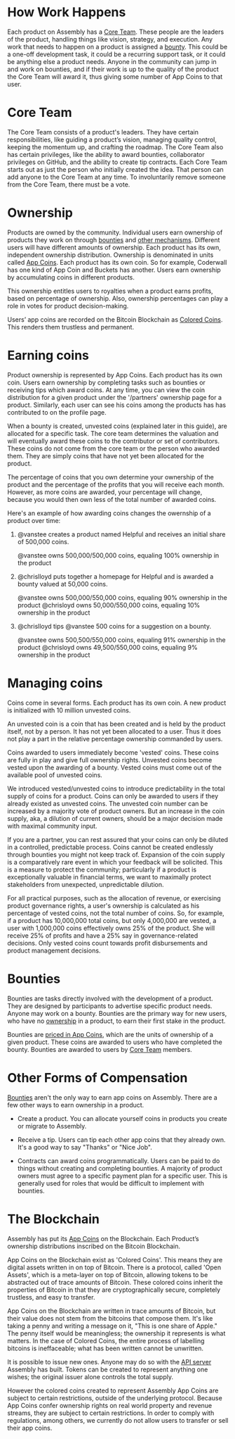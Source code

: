 # How Work Happens

Each product on Assembly has a <a href="#core-team">Core Team</a>. These people
are the leaders of the product, handling things like vision, strategy, and
execution.  Any work that needs to happen on a product is assigned a <a
href="#bounties">bounty</a>. This could be a  one-off development task, it
could be a recurring support task, or it could be anything else a product
needs.  Anyone in the community can jump in and work on bounties, and if their
work is up to the quality of the product the Core Team will award it, thus
giving some number of App Coins to that user.

# Core Team

The Core Team consists of a product's leaders.  They have certain
responsibilities, like guiding a product’s vision, managing quality control,
keeping the momentum up, and crafting the roadmap.  The Core Team also has
certain privileges, like the ability to award bounties, collaborator privileges
on GitHub, and the ability to create tip contracts. Each Core
Team starts out as just the person who initially created the idea. That person
can add anyone to the Core Team at any time.  To involuntarily remove someone from the Core
Team, there must be a vote.

# Ownership

Products are owned by the community.  Individual users earn ownership of
products they work on through <a href="#bounties">bounties</a> and <a
href="#other-forms-of-compensation">other mechanisms</a>.  Different users will
have different amounts of ownership.  Each product has its own, independent
ownership distribution. Ownership is denominated in units called <a
href="#coins">App Coins</a>.  Each product has its own coin.  So for example,
Coderwall has one kind of App Coin and Buckets has another.  Users earn
ownership by accumulating coins in different products.  

This ownership entitles users to royalties when a product earns profits, based on percentage of ownership. Also, ownership percentages can play a role in votes for product decision-making.

Users’ app coins are recorded on the Bitcoin Blockchain as <a
href="#the-blockchain">Colored Coins</a>.  This renders them trustless and permanent.

# Earning coins

Product ownership is represented by App Coins. Each product has its own coin.
Users earn ownership by completing tasks such as bounties or receiving tips
which award coins.  At any time, you can view the coin distribution for a given
product under the '/partners' ownership page for a product.  Similarly, each
user can see his coins among the products has has contributed to on the profile
page.

When a bounty is created, unvested coins (explained later in this guide), are
allocated for a specific task. The core team determines the valuation and will
eventually award these coins to the contributor or set of contributors. These
coins do not come from the core team or the person who awarded them. They are
simply coins that have not yet been allocated for the product.

The percentage of coins that you own determine your ownership of the product
and the percentage of the profits that you will receive each month. However, as
more coins are awarded, your percentage will change, because you would then own
less of the total number of awarded coins.

Here's an example of how awarding coins changes the owernship of a product over
time:

1.  @vanstee creates a product named Helpful and receives an initial share of
    500,000 coins.

    @vanstee owns 500,000/500,000 coins, equaling 100% ownership in the product

2.  @chrislloyd puts together a homepage for Helpful and is awarded a bounty
    valued at 50,000 coins.

    @vanstee owns 500,000/550,000 coins, equaling 90% ownership in the product
    @chrisloyd owns 50,000/550,000 coins, equaling 10% ownership in the product

3.  @chrislloyd tips @vanstee 500 coins for a suggestion on a bounty.

    @vanstee owns 500,500/550,000 coins, equaling 91% ownership in the product
    @chrisloyd owns 49,500/550,000 coins, equaling 9% ownership in the product

# Managing coins

Coins come in several forms.  Each product has its own coin.  A new product is
initialized with 10 million unvested coins.  

An unvested coin is a coin that
has been created and is held by the product itself, not by a person.  It has
not yet been allocated to a user.  Thus it does not play a part in the relative
percentage ownership commanded by users.  

Coins awarded to users immediately become 'vested' coins.  These coins are
fully in play and give full ownership rights.  Unvested coins become vested
upon the awarding of a bounty.  Vested coins must come out of the available
pool of unvested coins.

We introduced vested/unvested coins to introduce predictability in the total
supply of coins for a product.  Coins can only be awarded to users if they
already existed as unvested coins.  The unvested coin number can be increased
by a majority vote of product owners.  But an increase in the coin supply, aka,
a dilution of current owners, should be a major decision made with maximal
community input.  

If you are a partner, you can rest assured that your coins can only be diluted
in a controlled, predictable process.  Coins cannot be created endlessly
through bounties you might not keep track of.  Expansion of the coin supply is
a comparatively rare event in which your feedback will be solicited.  This is a
measure to protect the community; particularly if a product is exceptionally valuable
in financial terms, we want to maximally protect stakeholders from unexpected,
unpredictable dilution.

For all practical purposes, such as the allocation of revenue, or exercising
product governance rights, a user's ownership is calculated as his percentage
of vested coins, not the total number of coins.  So, for example, if a product
has 10,000,000 total coins, but only 4,000,000 are vested, a user with
1,000,000 coins effectively owns 25% of the product.  She will receive 25% of
profits and have a 25% say in governance-related decisions.  Only vested coins
count towards profit disbursements and product management decisions.

# Bounties

Bounties are tasks directly involved with the development of a product.  They
are designed by participants to advertise specific product needs.  Anyone may
work on a bounty.  Bounties are the primary way for new users, who have no <a
href="/guides/product-management#managing-ownership">ownership</a> in a
product, to earn their first stake in the product.

Bounties are <a href="/guides/product-management#valuing-bounties">priced in
App Coins</a>, which are the units of ownership of a given product.  These
coins are awarded to users who have completed the bounty.  Bounties are awarded
to users by <a href="#core-team">Core Team</a> members.

# Other Forms of Compensation

<a href="#bounties">Bounties</a> aren't the only way to earn app coins on
Assembly.  There are a few other ways to earn ownership in a product.

* Create a product.  You can allocate yourself coins in products you create or
  migrate to Assembly.

* Receive a tip.  Users can tip each other app coins that they already own.
  It's a good way to say "Thanks" or "Nice Job".

* Contracts can award coins programmatically.  Users can be paid to do things
  without creating and completing bounties.  A majority of product owners must
  agree to a specific payment plan for a specific user.  This is generally used
  for roles that would be difficult to implement with bounties.

# The Blockchain

Assembly has put its <a href="#coins">App Coins</a> on the Blockchain.
Each Product’s ownership
distributions inscribed on the Bitcoin Blockchain.

App Coins on the Blockchain exist as 'Colored Coins'.  This means they are
digital assets written in on top of Bitcoin.  There is a protocol, called 'Open
Assets', which is a meta-layer on top of Bitcoin, allowing tokens to be
abstracted out of trace amounts of Bitcoin.  These colored coins inherit the
properties of Bitcoin in that they are cryptographically secure, completely
trustless, and easy to transfer.  

App Coins on the Blockchain are written in trace amounts of Bitcoin, but their
value does not stem from the bitcoins that compose them.  It's like taking a
penny and writing a message on it, "This is one share of Apple."  The penny
itself would be meaningless; the ownership it represents is what matters.  In
the case of Colored Coins, the entire process of labelling bitcoins is
ineffaceable; what has been written cannot be unwritten.  

It is possible to issue new ones.  Anyone may do so with the [API server](http://coins.assembly.com) Assembly has built.  Tokens can be created to represent anything one wishes; the original issuer alone controls the total supply.

However the colored coins created to represent Assembly App Coins are subject to certain restrictions, outside of the underlying protocol.  Because App Coins confer ownership rights on real world property and revenue streams, they are subject to certain restrictions.  In order to comply with regulations, among others, we currently do not allow users to transfer or sell their app coins.

